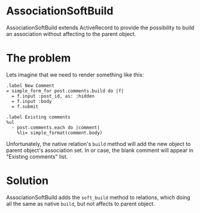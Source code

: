AssociationSoftBuild
====================

AssociationSoftBuild extends ActiveRecord to provide the possibility to build an association without affecting to the parent object.

# The problem

Lets imagine that we need to render something like this:

```haml
.label New Comment
= simple_form_for post.comments.build do |f|
  = f.input :post_id, as: :hidden
  = f.input :body
  = f.submit

.label Existing comments
%ul
  - post.comments.each do |comment|
    %li= simple_format(comment.body)
```

Unfortunately, the native relation's `build` method will add the new
object to parent object's association set. In or case, the blank
comment will appear in "Existing comments" list.

# Solution

 AssociationSoftBuild adds the `soft_build` method to relations, which doing all the same as native `build`, but not affects to parent object.

